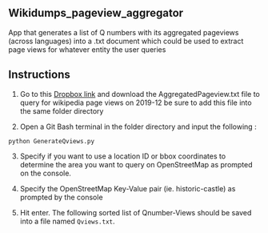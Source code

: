 ## Wikidumps_pageview_aggregator
App that generates a list of Q numbers with its aggregated pageviews (across languages) into a .txt document which could be used to extract page views for whatever entity the user queries

## Instructions

1. Go to this [Dropbox link](https://www.dropbox.com/s/9d6cbvhdvpmov4o/AggregatedQviews.txt?dl=0) and download the AggregatedPageview.txt file to query for wikipedia page views on 2019-12 be sure to add this file into the same folder directory

2. Open a Git Bash terminal in the folder directory and input the following :
```shell
python GenerateQviews.py
```
3. Specify if you want to use a location ID or bbox coordinates to determine the area you want to query on OpenStreetMap as prompted on the console.

4. Specify the OpenStreetMap Key-Value pair (ie. historic-castle) as prompted by the console

5. Hit enter. The following sorted list of Qnumber-Views should be saved into a file named ```Qviews.txt```.
